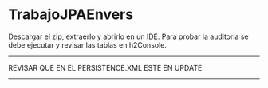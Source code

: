 # TrabajoJPAEnvers

Descargar el zip, extraerlo y abrirlo en un IDE.
Para probar la auditoria se debe ejecutar y revisar las tablas en h2Console.

________________________________________________

REVISAR QUE EN EL PERSISTENCE.XML ESTE EN UPDATE

________________________________________________
